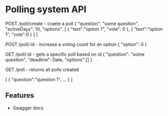 # Polling system API

POST /poll/create - craete a poll
{
"question": "some question",
"activeDays": 10,
"options": [
{
"text":"option 1",
"vote": 0
},
{
"text":"option 1",
"vote":0
}
]
}

POST /poll/:id - increase a voting count for an option
{
"option": 0
}

GET /poll/:id - gets a specific poll based on id
{
"question": "some question",
"deadline": Date,
"options":[]
}

GET /poll - returns all polls created

[
{
"question":"question 1",
...
}
]

## Features

- Swagger docs
